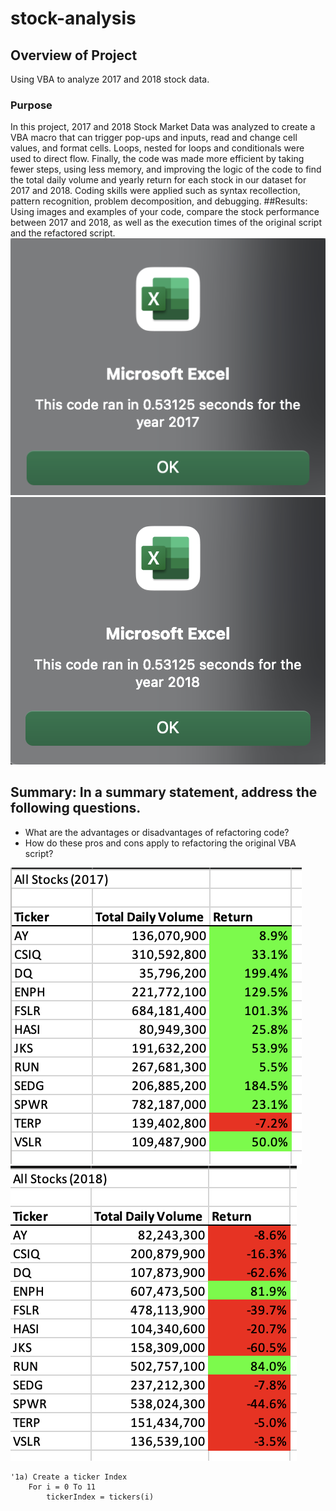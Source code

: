 # stock-analysis
## Overview of Project
Using VBA to analyze 2017 and 2018 stock data.
### Purpose
In this project, 2017 and 2018 Stock Market Data was analyzed to create a VBA macro that can trigger pop-ups and inputs, read and change cell values, and format cells. Loops, nested for loops and conditionals were used to direct flow. Finally, the code was made more efficient by taking fewer steps, using less memory, and improving the logic of the code to find the total daily volume and yearly return for each stock in our dataset for 2017 and 2018. Coding skills were applied such as syntax recollection, pattern recognition, problem decomposition, and debugging.
##Results: 
Using images and examples of your code, compare the stock performance between 2017 and 2018, as well as the execution times of the original script and the refactored script.
![VBA Challenge 2017](Resources/VBA_Challenge_2017.png)
![VBA Challenge 2018](Resources/VBA_Challenge_2018.png)
## Summary: In a summary statement, address the following questions.
- What are the advantages or disadvantages of refactoring code?
- How do these pros and cons apply to refactoring the original VBA script?

![Results 2017](Resources/2017_Results.png)
![Results 2018](Resources/2018_Results.png)
```VBScript
'1a) Create a ticker Index
    For i = 0 To 11
        tickerIndex = tickers(i)
```
